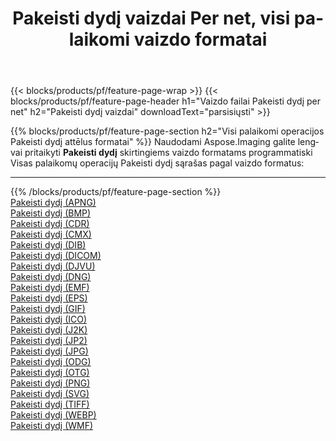 ﻿---
title: Pakeisti dydį vaizdai Per net, visi palaikomi vaizdo formatai 
weight: 3920
url: /lt/net/resize 
lang: lt
langdirlevel: 2
locales: zh-hans,ja,it,ru,de,es,fr,nl,id,lt,pl,pt,vi,tr,ko,zh-hant,ar,hi,th,sv,cs,uk,he
description: Naudodami Aspose.Imaging galite lengvai sukurti Pakeisti dydį vaizdus per net
---

{{< blocks/products/pf/feature-page-wrap >}}
{{< blocks/products/pf/feature-page-header h1="Vaizdo failai Pakeisti dydį per net" h2="Pakeisti dydį vaizdai" downloadText="parsisiųsti" >}}


{{% blocks/products/pf/feature-page-section  h2="Visi palaikomi operacijos Pakeisti dydį attēlus formatai" %}}
Naudodami Aspose.Imaging galite lengvai pritaikyti **Pakeisti dydį** skirtingiems vaizdo formatams programmatiski
<br/>
Visas palaikomų operacijų Pakeisti dydį sąrašas pagal vaizdo formatus:
<hr/>
{{% /blocks/products/pf/feature-page-section %}}
<div class="container-fluid productfamilypage bg-gray">
    <div class="convertypes bg-gray agp-content section">
        <div class="container">
		<div class="row other-converters">
		    <div class='col-md-2 other-converter remove-lp remove-rp'><a href="/imaging/lt/net/resize/apng" >Pakeisti dydį (APNG)</a></div><div class='col-md-2 other-converter remove-lp remove-rp'><a href="/imaging/lt/net/resize/bmp" >Pakeisti dydį (BMP)</a></div><div class='col-md-2 other-converter remove-lp remove-rp'><a href="/imaging/lt/net/resize/cdr" >Pakeisti dydį (CDR)</a></div><div class='col-md-2 other-converter remove-lp remove-rp'><a href="/imaging/lt/net/resize/cmx" >Pakeisti dydį (CMX)</a></div><div class='col-md-2 other-converter remove-lp remove-rp'><a href="/imaging/lt/net/resize/dib" >Pakeisti dydį (DIB)</a></div><div class='col-md-2 other-converter remove-lp remove-rp'><a href="/imaging/lt/net/resize/dicom" >Pakeisti dydį (DICOM)</a></div><div class='col-md-2 other-converter remove-lp remove-rp'><a href="/imaging/lt/net/resize/djvu" >Pakeisti dydį (DJVU)</a></div><div class='col-md-2 other-converter remove-lp remove-rp'><a href="/imaging/lt/net/resize/dng" >Pakeisti dydį (DNG)</a></div><div class='col-md-2 other-converter remove-lp remove-rp'><a href="/imaging/lt/net/resize/emf" >Pakeisti dydį (EMF)</a></div><div class='col-md-2 other-converter remove-lp remove-rp'><a href="/imaging/lt/net/resize/eps" >Pakeisti dydį (EPS)</a></div><div class='col-md-2 other-converter remove-lp remove-rp'><a href="/imaging/lt/net/resize/gif" >Pakeisti dydį (GIF)</a></div><div class='col-md-2 other-converter remove-lp remove-rp'><a href="/imaging/lt/net/resize/ico" >Pakeisti dydį (ICO)</a></div><div class='col-md-2 other-converter remove-lp remove-rp'><a href="/imaging/lt/net/resize/j2k" >Pakeisti dydį (J2K)</a></div><div class='col-md-2 other-converter remove-lp remove-rp'><a href="/imaging/lt/net/resize/jp2" >Pakeisti dydį (JP2)</a></div><div class='col-md-2 other-converter remove-lp remove-rp'><a href="/imaging/lt/net/resize/jpg" >Pakeisti dydį (JPG)</a></div><div class='col-md-2 other-converter remove-lp remove-rp'><a href="/imaging/lt/net/resize/odg" >Pakeisti dydį (ODG)</a></div><div class='col-md-2 other-converter remove-lp remove-rp'><a href="/imaging/lt/net/resize/otg" >Pakeisti dydį (OTG)</a></div><div class='col-md-2 other-converter remove-lp remove-rp'><a href="/imaging/lt/net/resize/png" >Pakeisti dydį (PNG)</a></div><div class='col-md-2 other-converter remove-lp remove-rp'><a href="/imaging/lt/net/resize/svg" >Pakeisti dydį (SVG)</a></div><div class='col-md-2 other-converter remove-lp remove-rp'><a href="/imaging/lt/net/resize/tiff" >Pakeisti dydį (TIFF)</a></div><div class='col-md-2 other-converter remove-lp remove-rp'><a href="/imaging/lt/net/resize/webp" >Pakeisti dydį (WEBP)</a></div><div class='col-md-2 other-converter remove-lp remove-rp'><a href="/imaging/lt/net/resize/wmf" >Pakeisti dydį (WMF)</a></div>
                </div>
        </div>
    </div>
</div>
<br/>
